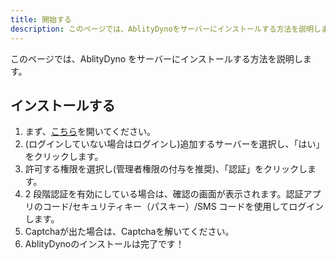 ```yaml
---
title: 開始する
description: このページでは、AblityDynoをサーバーにインストールする方法を説明します。
---
```


このページでは、AblityDyno をサーバーにインストールする方法を説明します。

## インストールする

1. まず、[こちら](https://discord.com/oauth2/authorize?client_id=1117084917109620776)を開いてください。
2. (ログインしていない場合はログインし)追加するサーバーを選択し、「はい」をクリックします。
3. 許可する権限を選択し(管理者権限の付与を推奨)、「認証」をクリックします。
4. 2 段階認証を有効にしている場合は、確認の画面が表示されます。認証アプリのコード/セキュリティキー（パスキー）/SMS コードを使用してログインします。
5. Captchaが出た場合は、Captchaを解いてください。
6. AblityDynoのインストールは完了です！
